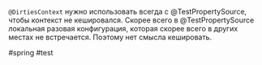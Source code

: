 `@DirtiesContext` нужно использовать всегда с @TestPropertySource, чтобы контекст не кешировался. Скорее всего в @TestPropertySource локальная разовая конфигурация, которая скорее всего в других местах не встречается. Поэтому нет смысла кешировать.

#spring #test